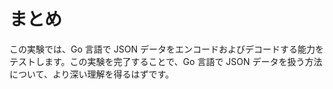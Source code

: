 # まとめ

この実験では、Go 言語で JSON データをエンコードおよびデコードする能力をテストします。この実験を完了することで、Go 言語で JSON データを扱う方法について、より深い理解を得るはずです。
